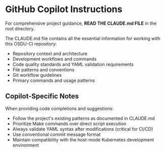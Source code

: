# GitHub Copilot Instructions

For comprehensive project guidance, **READ THE CLAUDE.md FILE** in the root directory.

The CLAUDE.md file contains all the essential information for working with this OSDU-CI repository:
- Repository context and architecture
- Development workflows and commands
- Code quality standards and YAML validation requirements
- File patterns and conventions
- Git workflow guidelines
- Primary commands and usage patterns

## Copilot-Specific Notes

When providing code completions and suggestions:
- Follow the project's existing patterns as documented in CLAUDE.md
- Prioritize Make commands over direct script execution
- Always validate YAML syntax after modifications (critical for CI/CD)
- Use conventional commit message format
- Maintain compatibility with the host-mode Kubernetes development environment
